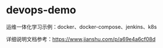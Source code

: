 # devops-demo

运维一体化学习示例：docker、docker-compose、jenkins、k8s

详细说明文档参考：https://www.jianshu.com/p/a69e4a6cf08d